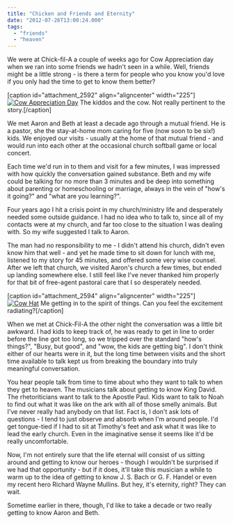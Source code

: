 ```yaml
---
title: "Chicken and Friends and Eternity"
date: "2012-07-26T13:00:24.000"
tags: 
  - "friends"
  - "heaven"
---
```


We were at Chick-fil-A a couple of weeks ago for Cow Appreciation day when we ran into some friends we hadn't seen in a while. Well, friends might be a little strong - is there a term for people who you know you'd love if you only had the time to get to know them better?

\[caption id="attachment\_2592" align="aligncenter" width="225"\][![Cow Appreciation Day](http://chrishubbs.com/wordpress/wp-content/uploads/2012/07/2012-07-13-17.10.47-225x300.jpg "Cow Appreciation Day")](http://chrishubbs.com/wordpress/wp-content/uploads/2012/07/2012-07-13-17.10.47.jpg) The kiddos and the cow. Not really pertinent to the story.\[/caption\]

We met Aaron and Beth at least a decade ago through a mutual friend. He is a pastor, she the stay-at-home mom caring for five (now soon to be six!) kids. We enjoyed our visits - usually at the home of that mutual friend - and would run into each other at the occasional church softball game or local concert.

Each time we'd run in to them and visit for a few minutes, I was impressed with how quickly the conversation gained substance. Beth and my wife could be talking for no more than 3 minutes and be deep into something about parenting or homeschooling or marriage, always in the vein of "how's it going?" and "what are you learning?".

Four years ago I hit a crisis point in my church/ministry life and desperately needed some outside guidance. I had no idea who to talk to, since all of my contacts were at my church, and far too close to the situation I was dealing with. So my wife suggested I talk to Aaron.

The man had no responsibility to me - I didn't attend his church, didn't even know him that well - and yet he made time to sit down for lunch with me, listened to my story for 45 minutes, and offered some very wise counsel. After we left that church, we visited Aaron's church a few times, but ended up landing somewhere else. I still feel like I've never thanked him properly for that bit of free-agent pastoral care that I so desperately needed.

\[caption id="attachment\_2594" align="aligncenter" width="225"\][![](http://chrishubbs.com/wordpress/wp-content/uploads/2012/07/IMG_20120713_173707-225x300.jpg "Cow Hat")](http://chrishubbs.com/wordpress/wp-content/uploads/2012/07/IMG_20120713_173707.jpg) Me getting in to the spirit of things. Can you feel the excitement radiating?\[/caption\]

When we met at Chick-Fil-A the other night the conversation was a little bit awkward. I had kids to keep track of, he was ready to get in line to order before the line got too long, so we tripped over the standard "how's things?", "Busy, but good", and "wow, the kids are getting big". I don't think either of our hearts were in it, but the long time between visits and the short time available to talk kept us from breaking the boundary into truly meaningful conversation.

You hear people talk from time to time about who they want to talk to when they get to heaven. The musicians talk about getting to know King David. The rhetoriticians want to talk to the Apostle Paul. Kids want to talk to Noah to find out what it was like on the ark with all of those smelly animals. But I've never really had anybody on that list. Fact is, I don't ask lots of questions - I tend to just observe and absorb when I'm around people. I'd get tongue-tied if I had to sit at Timothy's feet and ask what it was like to lead the early church. Even in the imaginative sense it seems like it'd be really uncomfortable.

Now, I'm not entirely sure that the life eternal will consist of us sitting around and getting to know our heroes - though I wouldn't be surprised if we had that opportunity - but if it does, it'll take this musician a while to warm up to the idea of getting to know J. S. Bach or G. F. Handel or even my recent hero Richard Wayne Mullins. But hey, it's eternity, right? They can wait.

Sometime earlier in there, though, I'd like to take a decade or two really getting to know Aaron and Beth.
